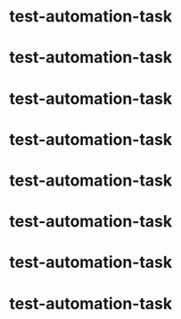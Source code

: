 # test-automation-task
# test-automation-task
# test-automation-task
# test-automation-task
# test-automation-task
# test-automation-task
# test-automation-task
# test-automation-task
